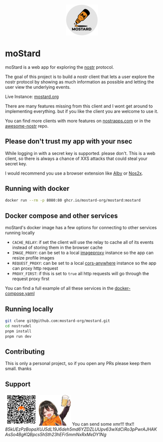 <p align="center">
  <img src="public/logo_bg.png" alt="Project Logo" width="21%">
</p>

# moStard

moStard is a web app for exploring the [nostr](https://github.com/nostr-protocol) protocol.

The goal of this project is to build a nostr client that lets a user explore the nostr protocol by showing as much information as possible and letting the user view the underlying events.

Live Instance: [mostard.org](https://mostard.org)

There are many features missing from this client and I wont get around to implementing everything. but if you like the client you are welcome to use it.

You can find more clients with more features on [nostrapps.com](https://www.nostrapps.com/) or in the [awesome-nostr](https://github.com/aljazceru/awesome-nostr) repo.

## Please don't trust my app with your nsec

While logging in with a secret key is supported. please don't. This is a web client, so there is always a chance of XXS attacks that could steal your secret key.

I would recommend you use a browser extension like [Alby](https://getalby.com/) or [Nos2x](https://github.com/fiatjaf/nos2x).

## Running with docker

```bash
docker run --rm -p 8080:80 ghcr.io/mostard-org/mostard:mostard
```

## Docker compose and other services

moStard's docker image has a few options for connecting to other services running locally

- `CACHE_RELAY`: if set the client will use the relay to cache all of its events instead of storing them in the browser cache
- `IMAGE_PROXY`: can be set to a local [imageproxy](https://github.com/willnorris/imageproxy) instance so the app can resize profile images
- `REQUEST_PROXY`: can be set to a local [cors-anywhere](https://github.com/Rob--W/cors-anywhere) instance so the app can proxy http request
- `PROXY_FIRST`: if this is set to `true` all http requests will go through the request proxy first

You can find a full example of all these services in the [docker-compose.yaml](./docker-compose.yaml)

## Running locally

```bash
git clone git@github.com:mostard-org/mostard.git
cd nostrudel
pnpm install
pnpm run dev
```

## Contributing

This is only a personal project, so if you open any PRs please keep them small. thanks

## Support

<img src="public/donate_qr.png" alt="Donate QR" width="21%"> <img src="public/monero_chan.webp" alt="Monero Chan" width="21%"> You can send some xmr!!! thx!!
*85kUEzPzBopaXUJ5dL19J6deh5md6YZDZLUUpv63wXdCiRo3pPwrAJHAKAsSo4BgKQBpcs5hSth23hEFr5mmNxRxMeDY1Ng*
